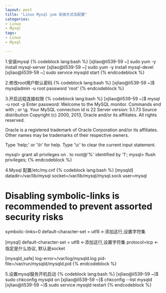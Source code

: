 ```yaml
---
layout: post
title: "Linux Mysql yum 安装方式及配置"
categories:
- Linux
- Mysql
tags:
- Linux 
- Mysql

--- 
```


1.安装mysql
{% codeblock lang:bash %}
[xjliao@li539-59 ~] sudo yum -y install mysql-server 
[xjliao@li539-59 ~] sudo yum -y install mysql-devel
[xjliao@li539-59 ~] sudo service mysqld start 
{% endcodeblock %}

2.修改root用户默认密码
{% codeblock lang:bash %}
[xjliao@li539-59 ~]$ mysqladmin -u root password 'root'
{% endcodeblock %}

3.开启远程连接权限
{% codeblock lang:bash %}
[xjliao@li539-59 ~]$ mysql -u root -p
Enter password: 
Welcome to the MySQL monitor.  Commands end with ; or \g.
Your MySQL connection id is 22
Server version: 5.1.73 Source distribution 
Copyright (c) 2000, 2013, Oracle and/or its affiliates. All rights reserved.

Oracle is a registered trademark of Oracle Corporation and/or its
affiliates. Other names may be trademarks of their respective
owners.

Type 'help;' or '\h' for help. Type '\c' to clear the current input statement.

mysql> grant all privileges on *.* to root@'%' identified by '1';
mysql> flush privileges;
{% endcodeblock %}

4.Mysql 配置/etc/my.cnf
{% codeblock lang:bash %}
[mysqld]
datadir=/var/lib/mysql
socket=/var/lib/mysql/mysql.sock
user=mysql
# Disabling symbolic-links is recommended to prevent assorted security risks
symbolic-links=0
default-character-set = utf8 <-添加这行,设置字符集

[mysql]
default-character-set = utf8  <-添加这行,设置字符集
protocol=tcp <-指定是什么协议, 默认是socket

[mysqld_safe]
log-error=/var/log/mysqld.log
pid-file=/var/run/mysqld/mysqld.pid
{% endcodeblock %}

5.设置mysql服务开机启动
{% codeblock lang:bash %}
[xjliao@li539-59 ~]$ sudo chkconfig mysqld on
[xjliao@li539-59 ~]$ chkconfig --list mysqld
[xjliao@li539-59 ~]$ sudo service mysqld restart
{% endcodeblock %}


